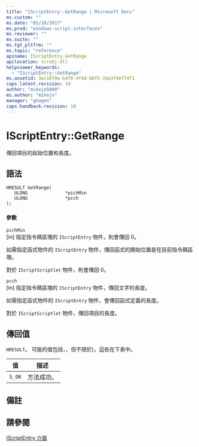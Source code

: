 ```yaml
---
title: "IScriptEntry::GetRange | Microsoft Docs"
ms.custom: ""
ms.date: "01/18/2017"
ms.prod: "windows-script-interfaces"
ms.reviewer: ""
ms.suite: ""
ms.tgt_pltfrm: ""
ms.topic: "reference"
apiname: IScriptEntry.GetRange
apilocation: scrobj.dll
helpviewer_keywords: 
  - "IScriptEntry::GetRange"
ms.assetid: 3ac18f0a-b470-4f4d-b8f5-2da3fdef74f1
caps.latest.revision: 10
author: "mikejo5000"
ms.author: "mikejo"
manager: "ghogen"
caps.handback.revision: 10
---
```

# IScriptEntry::GetRange
傳回項目的起始位置和長度。  
  
## 語法  
  
```  
HRESULT GetRange(  
   ULONG              *pichMin  
   ULONG              *pcch  
);  
```  
  
#### 參數  
 `pichMin`  
 \[in\] 指定指令碼區塊的 `IScriptEntry` 物件，則會傳回 0。  
  
 如需指定函式物件的 `IScriptEntry` 物件，傳回函式的開始位置是在目前指令碼區塊。  
  
 對於 `IScriptScriptlet` 物件，則會傳回 0。  
  
 `pcch`  
 \[in\] 指定指令碼區塊的 `IScriptEntry` 物件，傳回文字的長度。  
  
 如需指定函式物件的 `IScriptEntry` 物件，會傳回函式定義的長度。  
  
 對於 `IScriptScriptlet` 物件，傳回項目的長度。  
  
## 傳回值  
 `HRESULT`。  可能的值包括，，但不限於\)，這些在下表中。  
  
|值|描述|  
|-------|--------|  
|`S_OK`|方法成功。|  
  
## 備註  
  
## 請參閱  
 [IScriptEntry 介面](../../winscript/reference/iscriptentry-interface.md)